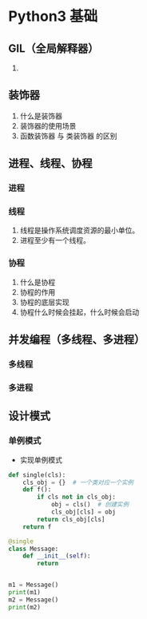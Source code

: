 # Python3 基础

## GIL（全局解释器）
1. 

## 装饰器
1. 什么是装饰器
2. 装饰器的使用场景
3. 函数装饰器 与 类装饰器 的区别

## 进程、线程、协程

### 进程


### 线程

1. 线程是操作系统调度资源的最小单位。
2. 进程至少有一个线程。

### 协程

1. 什么是协程
2. 协程的作用
2. 协程的底层实现
2. 协程什么时候会挂起，什么时候会启动

## 并发编程（多线程、多进程）

### 多线程

### 多进程

## 设计模式

### 单例模式

- 实现单例模式

```python
def single(cls):
    cls_obj = {}  # 一个类对应一个实例
    def f():
        if cls not in cls_obj:
            obj = cls()  # 创建实例
            cls_obj[cls] = obj
        return cls_obj[cls]
    return f

@single
class Message:
    def __init__(self):
        return


m1 = Message()
print(m1)
m2 = Message()
print(m2)
```
